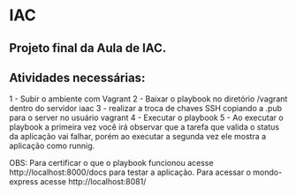 # IAC

## Projeto final da Aula de IAC. 

## Atividades necessárias:
  1 - Subir o ambiente com Vagrant
  2 - Baixar o playbook no diretório /vagrant dentro do servidor iaac
  3 - realizar a troca de chaves SSH copiando a .pub para o server no usuário vagrant
  4 - Executar o playbook
  5 - Ao executar o playbook a primeira vez você irá observar que a tarefa que valida o status da aplicação vai falhar, porém ao executar a segunda vez ele mostra a aplicação como runnig. 
  

OBS: Para certificar o que o playbook funcionou acesse http://localhost:8000/docs para testar a aplicação. Para acessar o mondo-express acesse http://localhost:8081/

